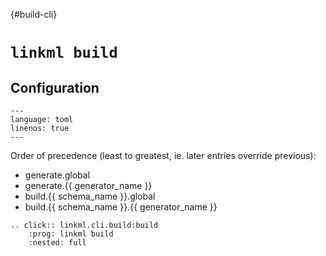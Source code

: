 {#build-cli}
# `linkml build`

## Configuration

```{literalinclude} example_config.toml
---
language: toml
linenos: true
---
```

Order of precedence (least to greatest, ie. later entries override previous):
- generate.global
- generate.{{ generator_name }}
- build.{{ schema_name }}.global
- build.{{ schema_name }}.{{ generator_name }}

```{eval-rst} 
.. click:: linkml.cli.build:build
    :prog: linkml build
    :nested: full
```